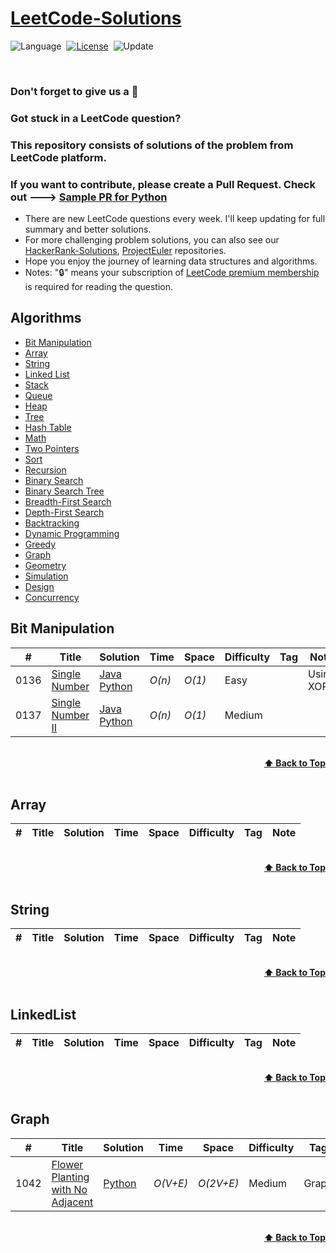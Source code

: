 # [LeetCode-Solutions](https://leetcode.com/problemset/all/)

![Language](https://img.shields.io/badge/language-Python%20%2F%20Java-orange.svg)&nbsp;
[![License](https://img.shields.io/badge/license-MIT-blue.svg)](./LICENSE)&nbsp;
![Update](https://img.shields.io/badge/update-weekly-green.svg)&nbsp;

<!-- !![Progress](https://img.shields.io/badge/progress-1515%20%2F%201515-ff69b4.svg)&nbsp;
[![SayThanks](https://img.shields.io/badge/say-thanks-ff69f4.svg)](https://saythanks.io/to/kamyu104)&nbsp;
![Travis](https://travis-ci.org/kamyu104/LeetCode-Solutions.svg?branch=master)<br>
<!-- ![Total](https://visitor-count-badge.herokuapp.com/total.svg?repo_id=kamyu104.leetcode.solutions)&nbsp; -->
<!-- ![Today](https://visitor-count-badge.herokuapp.com/today.svg?repo_id=kamyu104.leetcode.solutions) -->
<br>

### Don't forget to give us a 🌟


### Got stuck in a LeetCode question?



### This repository consists of solutions of the problem from LeetCode platform. 

### If you want to contribute, please create a Pull Request. Check out ---> [Sample PR for Python](https://github.com/codedecks-in/LeetCode-Solutions/pull/3)

- There are new LeetCode questions every week. I'll keep updating for full summary and better solutions.
- For more challenging problem solutions, you can also see our [HackerRank-Solutions](https://github.com/codedecks-in/HackerRank-Solutions), [ProjectEuler](https://github.com/codedecks-in/ProjectEuler-Solutions) repositories.
- Hope you enjoy the journey of learning data structures and algorithms.
- Notes: "🔒" means your subscription of [LeetCode premium membership](https://leetcode.com/subscribe/) is required for reading the question.


## Algorithms

* [Bit Manipulation](#bit-manipulation)
* [Array](#array)
* [String](#string)
* [Linked List](#linked-list)
* [Stack](#stack)
* [Queue](#queue)
* [Heap](#heap)
* [Tree](#tree)
* [Hash Table](#hash-table)
* [Math](#math)
* [Two Pointers](#two-pointers)
* [Sort](#sort)
* [Recursion](#recursion)
* [Binary Search](#binary-search)
* [Binary Search Tree](#binary-search-tree)
* [Breadth-First Search](#breadth-first-search)
* [Depth-First Search](#depth-first-search)
* [Backtracking](#backtracking)
* [Dynamic Programming](#dynamic-programming)
* [Greedy](#greedy)
* [Graph](#graph)
* [Geometry](#geometry)
* [Simulation](#simulation)
* [Design](#design)
* [Concurrency](#concurrency)


## Bit Manipulation
|  #  | Title           |  Solution       |  Time           | Space           | Difficulty    | Tag          | Note|
|-----|---------------- | --------------- | --------------- | --------------- | ------------- |--------------|-----|
0136 | [Single Number](https://leetcode.com/problems/single-number/) | [Java](./Java/single-number.java) <br> [Python](./Python/single-number.py) | _O(n)_       | _O(1)_          | Easy         | | Using XOR |
0137 | [Single Number II](https://leetcode.com/problems/single-number-ii/) | [Java](./Java/single-number-ii.java) <br> [Python](./Python/single-number-ii.py) | _O(n)_ | _O(1)_          | Medium         |||


<br/>
<div align="right">
    <b><a href="#algorithms">⬆️ Back to Top</a></b>
</div>
<br/>


## Array
|  #  | Title           |  Solution       |  Time           | Space           | Difficulty    | Tag          | Note| 
|-----|---------------- | --------------- | --------------- | --------------- | ------------- |--------------|-----|


<br/>
<div align="right">
    <b><a href="#algorithms">⬆️ Back to Top</a></b>
</div>
<br/>


## String
|  #  | Title           |  Solution       |  Time           | Space           | Difficulty    | Tag          | Note| 
|-----|---------------- | --------------- | --------------- | --------------- | ------------- |--------------|-----|


<br/>
<div align="right">
    <b><a href="#algorithms">⬆️ Back to Top</a></b>
</div>
<br/>

## LinkedList
|  #  | Title           |  Solution       |  Time           | Space           | Difficulty    | Tag          | Note| 
|-----|---------------- | --------------- | --------------- | --------------- | ------------- |--------------|-----|

<br/>
<div align="right">
    <b><a href="#algorithms">⬆️ Back to Top</a></b>
</div>
<br/>

## Graph
|  #  | Title           |  Solution       |  Time           | Space           | Difficulty    | Tag          | Note| 
|-----|---------------- | --------------- | --------------- | --------------- | ------------- |--------------|-----|
|1042|[Flower Planting with No Adjacent](https://leetcode.com/problems/flower-planting-with-no-adjacent/)|[Python](./Python/1042_FlowerPlantingwithNoAdjacent.py)|_O(V+E)_|_O(2V+E)_|Medium|Graph|Graph Coloring|


<br/>
<div align="right">
    <b><a href="#algorithms">⬆️ Back to Top</a></b>
</div>
<br/>
